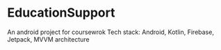 # EducationSupport
An android project for coursewrok
Tech stack: Android, Kotlin, Firebase, Jetpack, MVVM architecture
